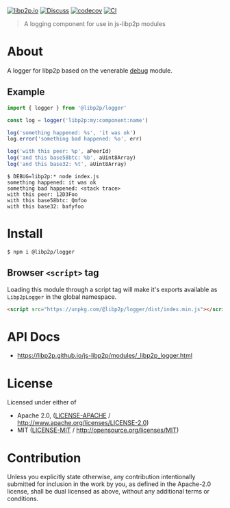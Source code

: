 [![libp2p.io](https://img.shields.io/badge/project-libp2p-yellow.svg?style=flat-square)](http://libp2p.io/)
[![Discuss](https://img.shields.io/discourse/https/discuss.libp2p.io/posts.svg?style=flat-square)](https://discuss.libp2p.io)
[![codecov](https://img.shields.io/codecov/c/github/libp2p/js-libp2p.svg?style=flat-square)](https://codecov.io/gh/libp2p/js-libp2p)
[![CI](https://img.shields.io/github/actions/workflow/status/libp2p/js-libp2p/main.yml?branch=master\&style=flat-square)](https://github.com/libp2p/js-libp2p/actions/workflows/main.yml?query=branch%3Amaster)

> A logging component for use in js-libp2p modules

# About

A logger for libp2p based on the venerable [debug](https://www.npmjs.com/package/debug)
module.

## Example

```JavaScript
import { logger } from '@libp2p/logger'

const log = logger('libp2p:my:component:name')

log('something happened: %s', 'it was ok')
log.error('something bad happened: %o', err)

log('with this peer: %p', aPeerId)
log('and this base58btc: %b', aUint8Array)
log('and this base32: %t', aUint8Array)
```

```console
$ DEBUG=libp2p:* node index.js
something happened: it was ok
something bad happened: <stack trace>
with this peer: 12D3Foo
with this base58btc: Qmfoo
with this base32: bafyfoo
```

# Install

```console
$ npm i @libp2p/logger
```

## Browser `<script>` tag

Loading this module through a script tag will make it's exports available as `Libp2pLogger` in the global namespace.

```html
<script src="https://unpkg.com/@libp2p/logger/dist/index.min.js"></script>
```

# API Docs

- <https://libp2p.github.io/js-libp2p/modules/_libp2p_logger.html>

# License

Licensed under either of

- Apache 2.0, ([LICENSE-APACHE](LICENSE-APACHE) / <http://www.apache.org/licenses/LICENSE-2.0>)
- MIT ([LICENSE-MIT](LICENSE-MIT) / <http://opensource.org/licenses/MIT>)

# Contribution

Unless you explicitly state otherwise, any contribution intentionally submitted for inclusion in the work by you, as defined in the Apache-2.0 license, shall be dual licensed as above, without any additional terms or conditions.
